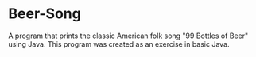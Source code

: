 # Beer-Song
A program that prints the classic American folk song "99 Bottles of Beer" using Java.
This program was created as an exercise in basic Java.
